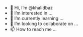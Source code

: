 - 👋 Hi, I’m @khalidbaz
- 👀 I’m interested in ...
- 🌱 I’m currently learning ...
- 💞️ I’m looking to collaborate on ...
- 📫 How to reach me ...

<!---
khalidbaz/khalidbaz is a ✨ special ✨ repository because its `README.md` (this file) appears on your GitHub profile.
You can click the Preview link to take a look at your changes.
--->
